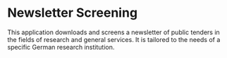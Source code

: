 # Newsletter Screening
This application downloads and screens a newsletter of public tenders in the fields of research and general services. It is tailored to the needs of a specific German research institution.
